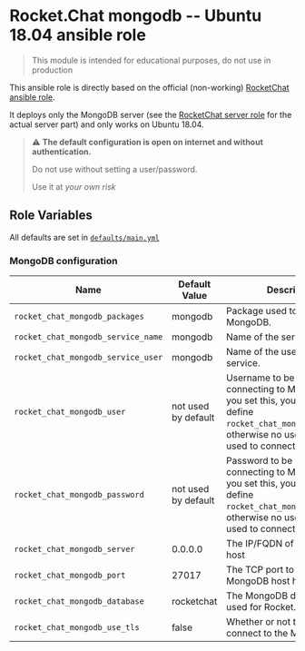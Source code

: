 # Rocket.Chat mongodb -- Ubuntu 18.04 ansible role

> This module is intended for educational purposes, do not use in production

This ansible role is directly based on the official (non-working)
[RocketChat ansible role](https://github.com/RocketChat/Rocket.Chat.Ansible).

It deploys only the MongoDB server (see the [RocketChat server
role](https://github.com/pgaxatte/ansible_rocket_server) for the actual server part) and only works on Ubuntu
18.04.

> :warning: **The default configuration is open on internet and without authentication.**
>
> Do not use without setting a user/password.
>
> Use it at *your own risk*

## Role Variables

All defaults are set in [`defaults/main.yml`](defaults/main.yml)

### MongoDB configuration

|     Name     |     Default Value    |    Description     |
|---------------------------|-----------------------|------------------------------------|
| `rocket_chat_mongodb_packages` | mongodb | Package used to install MongoDB. |
| `rocket_chat_mongodb_service_name` | mongodb | Name of the service to user. |
| `rocket_chat_mongodb_service_user` | mongodb | Name of the user used in the service. |
| `rocket_chat_mongodb_user` | not used by default | Username to be used when connecting to MongoDB. If you set this, you should also define `rocket_chat_mongodb_password`, otherwise no user/pass is used to connect to MongoDB |
| `rocket_chat_mongodb_password` | not used by default | Password to be used when connecting to MongoDB. If you set this, you should also define `rocket_chat_mongodb_user`, otherwise no user/pass is used to connect to MongoDB |
| `rocket_chat_mongodb_server` | 0.0.0.0 | The IP/FQDN of the MongoDB host |
| `rocket_chat_mongodb_port` | 27017 | The TCP port to contact the MongoDB host host via |
| `rocket_chat_mongodb_database` | rocketchat |  The MongoDB database to be used for Rocket.Chat |
| `rocket_chat_mongodb_use_tls`   | false  | Whether or not to use TLS to connect to the MongoDB DB  |
